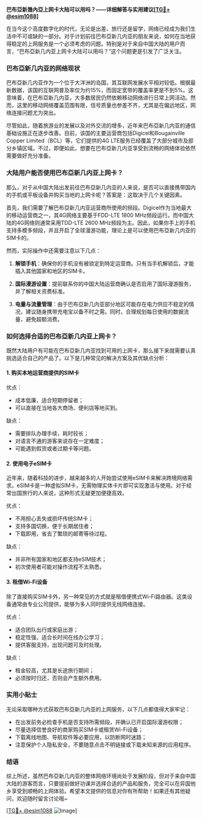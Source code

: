 **巴布亞新幾內亞上网卡大陆可以用吗？——详细解答与实用建议[[TG💪+ @esim1088](https://t.me/s/esim1088)]**

在当今这个高度数字化的时代，无论是出差、旅行还是留学，网络已经成为我们生活中不可或缺的一部分。对于计划前往巴布亞新几内亚的朋友来说，如何在当地获得稳定的上网服务是一个必须考虑的问题。特别是对于来自中国大陆的用户而言，“巴布亞新几内亚上网卡大陆可以用吗？”这个问题更是引发了广泛关注。

### 巴布亞新几内亚的网络现状

巴布亞新几内亚作为一个位于大洋洲的岛国，其互联网发展水平相对较低。根据最新数据，该国的互联网普及率仅为约15%，而固定宽带的覆盖率更是不到5%。这意味着，在巴布亞新几内亚，大多数居民仍然依赖移动网络进行日常上网活动。然而，这里的移动网络覆盖范围有限，信号质量也参差不齐，尤其是在偏远地区，网络连接问题尤为突出。

尽管如此，随着旅游业的发展以及对外交流的增多，近年来巴布亞新几内亚的通信基础设施正在逐步改善。目前，该国的主要运营商包括Digicel和Bougainville Copper Limited（BCL）等，它们提供的4G LTE服务已经覆盖了大部分城市及部分乡镇区域。不过，即便如此，想要在巴布亞新几内亚享受到流畅的网络体验依然需要做好充分准备。

### 大陆用户能否使用巴布亞新几内亚上网卡？

那么，对于从中国大陆出发前往巴布亞新几内亚的人来说，是否可以直接携带国内的手机或平板设备并购买当地的上网卡呢？答案是：这取决于几个关键因素。

首先，我们需要了解巴布亞新几内亚运营商所使用的频段。Digicel作为当地最大的移动运营商之一，其4G网络主要基于FDD-LTE 1800 MHz频段运行。而中国大陆的4G网络则通常采用TDD-LTE 2600 MHz频段为主。因此，如果你手上的手机支持多模多频段，并且开启了全球漫游功能，理论上是可以使用巴布亞新几内亚的SIM卡的。

然而，实际操作中还需要注意以下几点：

1. **解锁手机**：确保你的手机没有被锁定到特定运营商。只有当手机解锁后，才能插入其他国家和地区的SIM卡。
   
2. **国际漫游设置**：提前联系你的中国大陆运营商确认是否启用了国际漫游服务，并了解相关资费标准。
   
3. **电量与流量管理**：由于巴布亞新几内亚部分地区可能存在电力供应不稳定的情况，建议随身携带充电宝以备不时之需。同时，合理规划每日使用的数据流量，避免超额消费。

### 如何选择合适的巴布亞新几内亚上网卡？

既然大陆用户有可能在巴布亞新几内亚找到可用的上网卡，那么接下来就需要认真挑选适合自己的产品了。以下是几种常见的解决方案及其优缺点分析：

#### 1. 购买本地运营商提供的SIM卡
优点：
- 成本低廉，适合短期停留者；
- 可以直接在当地各大商场、便利店等地买到。
  
缺点：
- 需要排队办理手续，耗时较长；
- 对语言不通的游客来说存在一定难度；
- 可能遇到假货或者过期卡等问题。

#### 2. 使用电子eSIM卡
近年来，随着科技的进步，越来越多的人开始尝试使用eSIM卡来解决跨境网络需求。eSIM卡是一种虚拟SIM卡，无需物理实体卡片即可实现激活与使用。对于经常出国旅行的人来说，这种形式无疑更加便捷高效。

优点：
- 不用担心丢失或损坏传统SIM卡；
- 支持多国切换，便于长期居住者；
- 下载即用，省去了繁琐的邮寄等待过程。
  
缺点：
- 并非所有国家和地区都支持eSIM技术；
- 初次使用者可能对操作流程不太熟悉。

#### 3. 租借Wi-Fi设备
除了直接购买SIM卡外，另一种常见的方式就是租借便携式Wi-Fi路由器。这类设备通常由专业公司提供，能够为多人同时提供无线网络连接。

优点：
- 适合团队出行或家庭出游；
- 稳定性强，适合长时间在线办公学习；
- 提供客服支持，出现问题可及时处理。
  
缺点：
- 租金较高，尤其是长途旅行期间；
- 必须按时归还，否则会产生额外费用。

### 实用小贴士

无论采取哪种方式获取巴布亞新几内亚的上网服务，以下几点都值得大家牢记：

- 在出发前务必检查手机是否支持所需频段，并确认已开启国际漫游权限；
- 尽量选择信誉良好的商家购买SIM卡或租赁Wi-Fi设备；
- 下载离线地图、导航软件等必要应用，以防断网时迷路；
- 注意保护个人隐私安全，不要随意点击不明链接或下载未知来源的应用程序。

### 结语

综上所述，虽然巴布亞新几内亚的整体网络环境尚处于发展阶段，但对于来自中国大陆的游客而言，只要提前做好功课并选择合适的产品和服务，完全可以在异国他乡享受到顺畅的上网体验。希望本文提供的信息对你有所帮助！如果还有其他疑问，欢迎随时留言讨论哦~

[[TG💪+ @esim1088](https://t.me/s/esim1088) ![Image](https://i.postimg.cc/4NQfJmqS/Snipaste-2025-05-13-00-14-12.png)]